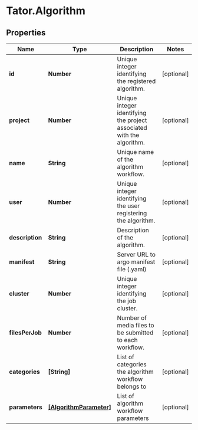 # Tator.Algorithm

## Properties

Name | Type | Description | Notes
------------ | ------------- | ------------- | -------------
**id** | **Number** | Unique integer identifying the registered algorithm. | [optional] 
**project** | **Number** | Unique integer identifying the project associated with the algorithm. | [optional] 
**name** | **String** | Unique name of the algorithm workflow. | [optional] 
**user** | **Number** | Unique integer identifying the user registering the algorithm. | [optional] 
**description** | **String** | Description of the algorithm. | [optional] 
**manifest** | **String** | Server URL to argo manifest file (.yaml) | [optional] 
**cluster** | **Number** | Unique integer identifying the job cluster. | [optional] 
**filesPerJob** | **Number** | Number of media files to be submitted to each workflow. | [optional] 
**categories** | **[String]** | List of categories the algorithm workflow belongs to | [optional] 
**parameters** | [**[AlgorithmParameter]**](AlgorithmParameter.md) | List of algorithm workflow parameters | [optional] 


